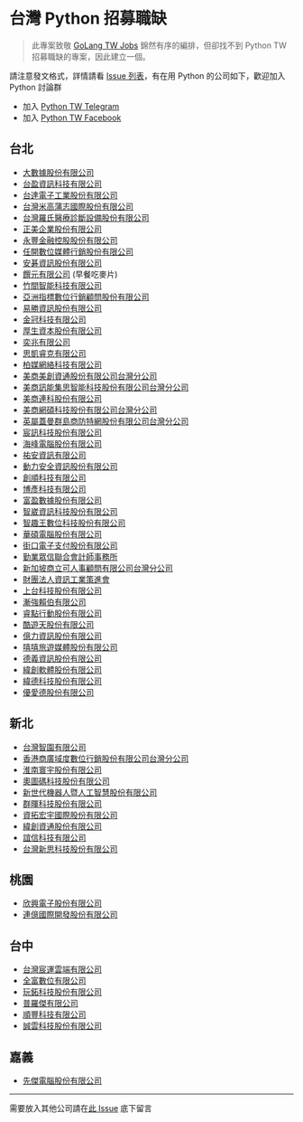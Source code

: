 # 台灣 Python 招募職缺

> 此專案致敬 [GoLang TW Jobs](https://github.com/golangtw/jobs) 錦然有序的編排，但卻找不到 Python TW 招募職缺的專案，因此建立一個。

請注意發文格式，詳情請看 [Issue 列表](https://github.com/python-tw/jobs/issues)，有在用 Python 的公司如下，歡迎加入 Python 討論群

* 加入 [Python TW Telegram](https://t.me/pythontw)
* 加入 [Python TW Facebook](https://zh-tw.facebook.com/groups/pythontw/)

## 台北

* [大數據股份有限公司](https://keypo.tw/)
* [台盈資訊科技有限公司](https://taiwinner.com.tw/)
* [台達電子工業股份有限公司](http://www.deltaww.com/)
* [台灣米高蒲志國際股份有限公司](http://www.michaelpage.com.tw/)
* [台灣羅氏醫療診斷設備股份有限公司](http://www.roche.com/about/business/diagnostics/about-diagnostics.htm)
* [正美企業股份有限公司](http://www.cymmetrik.com/)
* [永豐金融控股股份有限公司](http://www.sinopac.com)
* [任開數位媒體行銷股份有限公司](http://www.citiesocial.com/)
* [安碁資訊股份有限公司](http://www.acercsi.com)
* [饌元有限公司](https://urmart.com) (早餐吃麥片)
* [竹間智能科技有限公司](http://www.emotibot.com/tw.html?n=75)
* [亞洲指標數位行銷顧問股份有限公司](http://www.i-buzz.com.tw)
* [易勝資訊股份有限公司](http://www.essences.com.tw)
* [金冠科技有限公司]()
* [厚生資本股份有限公司](http://www.eyem5.com/)
* [奕兆有限公司]()
* [思凱睿克有限公司](http://www.skyrec.cc/)
* [柏媒網絡科技有限公司](http://www.bmgww.com)
* [美商美創資通股份有限公司台灣分公司](http://www.metropia.com)
* [美商訊能集思智能科技股份有限公司台灣分公司](http://www.synergies.com.tw/)
* [美商連科股份有限公司](http://www.letslinc.com)
* [美商網碩科技股份有限公司台灣分公司](http://ffn.com/)
* [英屬蓋曼群島商防特網股份有限公司台灣分公司](http://www.fortinet.com)
* [宸訊科技股份有限公司](http://www.emct.com.tw)
* [海峰電腦股份有限公司](http://hyvesolutions.com)
* [祐安資訊有限公司](http://www.twcoding.com)
* [動力安全資訊股份有限公司](http://www.dynasafe.com.tw)
* [創順科技有限公司](https://unnotech.com)
* [博彥科技有限公司](http://www.beyondsoft.com)
* [富盈數據股份有限公司](http://www.breaktime.com.tw)
* [智崴資訊科技股份有限公司](http://www.brogent.com/zh-tw)
* [智趣王數位科技股份有限公司](http://www.smartfun.com.tw)
* [華碩電腦股份有限公司](http://hr-recruit.asus.com/)
* [街口電子支付股份有限公司](http://www.jkos.com)
* [勤業眾信聯合會計師事務所](http://www.deloitte.com.tw)
* [新加坡商立可人事顧問有限公司台灣分公司](http://www.recruitexpress.com.tw)
* [財團法人資訊工業策進會](http://www.iii.org.tw)
* [上台科技股份有限公司](http://www.tedu.tw)
* [漸強賴伯有限公司](http://www.cresclab.com)
* [睿點行動股份有限公司]()
* [酷遊天股份有限公司](http://www.kkday.com)
* [億力資訊股份有限公司](http://www.elitechtw.com)
* [嘻嘻旅遊媒體股份有限公司]()
* [德義資訊股份有限公司](http://www.frog-jump.com/)
* [緯創軟體股份有限公司](http://www.wistronits.com)
* [緯德科技股份有限公司](http://www.phctw.com)
* [優愛德股份有限公司](http://www.urad.com.tw)

## 新北

* [台灣智園有限公司](http://www.wisdomgarden.com)
* [香港商廣域度數位行銷股份有限公司台灣分公司](http://www.madcradle.com.tw)
* [淮南寰宇股份有限公司](http://www.why-not.com.tw/)
* [奧圖碼科技股份有限公司](http://www.optoma.com)
* [新世代機器人暨人工智慧股份有限公司](https://www.neweraai.com/tw_zh_tw/home)
* [群暉科技股份有限公司](http://www.synology.com)
* [資拓宏宇國際股份有限公司](http://www.iisigroup.com/careers)
* [緯創資通股份有限公司](http://www.wistron.com)
* [誼信科技有限公司](http://www.ava-prevent.com)
* [台灣新思科技股份有限公司](https://www.synopsys.com/)

## 桃園

* [欣興電子股份有限公司](http://www.unimicron.com)
* [連億國際開發股份有限公司](http://www.langyee.com.tw)

## 台中

* [台灣宸運雲端有限公司](https://www.tgfc.tw)
* [全富數位有限公司](http://cfd.com.tw/)
* [玩鉐科技股份有限公司](http://www.playgems.io)
* [普羅傑有限公司]()
* [順豐科技有限公司](http://gosfet.com)
* [誠雲科技股份有限公司](http://winnexus.com/)

## 嘉義

* [先傑電腦股份有限公司](http://www.alltop.com.tw)

---

需要放入其他公司請在[此 Issue](https://github.com/python-tw/jobs/issues/1) 底下留言
